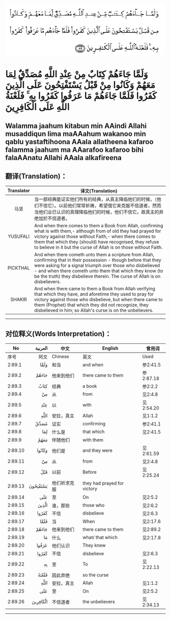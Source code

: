![002:089](images/002_089.gif)

#  وَلَمَّا جَاءَهُمْ كِتَابٌ مِنْ عِنْدِ اللَّهِ مُصَدِّقٌ لِمَا مَعَهُمْ وَكَانُوا مِنْ قَبْلُ يَسْتَفْتِحُونَ عَلَى الَّذِينَ كَفَرُوا فَلَمَّا جَاءَهُمْ مَا عَرَفُوا كَفَرُوا بِهِ ۚ فَلَعْنَةُ اللَّهِ عَلَى الْكَافِرِينَ 

## Walamma jaahum kitabun min AAindi Allahi musaddiqun lima maAAahum wakanoo min qablu yastaftihoona AAala allatheena kafaroo falamma jaahum ma AAarafoo kafaroo bihi falaAAnatu Allahi AAala alkafireena

## 翻译(Translation)：

| Translator | 译文(Translation)                                            |
|:----------:| ------------------------------------------------------------ |
| 马坚       | 当一部经典能证实他们所有的经典，从真主降临他们的时候，（他们不信它）。以前他们常常祈祷，希望借它来克服不信道者，然而当他们业已认识的真理降临他们的时候，他们不信它。故真主的弃绝加於不信道者。 |
| YUSUFALI   | And when there comes to them a Book from Allah, confirming what is with them,- although from of old they had prayed for victory against those without Faith,- when there comes to them that which they (should) have recognised, they refuse to believe in it but the curse of Allah is on those without Faith. |
| PICKTHAL   | And when there cometh unto them a scripture from Allah, confirming that in their possession - though before that they were asking for a signal triumph over those who disbelieved - and when there cometh unto them that which they know (to be the truth) they disbelieve therein. The curse of Allah is on disbelievers. |
| SHAKIR     | And when there came to them a Book from Allah verifying that which they have, and aforetime they used to pray for victory against those who disbelieve, but when there came to them (Prophet) that which they did not recognize, they disbelieved in him; so Allah's curse is on the unbelievers. |

---

## 对位释义(Words Interpretation)：

| No      |  العربية | 中文         | English                     | 曾用词    |
| ------- | -------: | ------------ | --------------------------- | --------- |
| 序号    |     阿文 | Chinese      | 英文                        | Used      |
| 2:89.1  |     وَلَمَّا | 和当         | and when                    | 参2:41.5  |
| 2:89.2  |    جَاءَهُمْ | 他来到他们   | there came to them          | 参2:87.18 |
| 2:89.3  |     كِتَابٌ | 经典         | a book                      | 参2:2.2   |
| 2:89.4  |       مِنْ | 从           | from                        | 见2:4.8   |
| 2:89.5  |      عِنْدِ | 以           | with                        | 见2:54.20 |
| 2:89.6  |     اللَّهِ | 安拉，真主   | Allah                       | 见1:1.2   |
| 2:89.7  |     مُصَدِّقٌ | 证实         | confirming                  | 参2:41.1  |
| 2:89.8  |      لِمَا | 什么是       | that which                  | 见2:41.5  |
| 2:89.9  |     مَعَهُمْ | 伴随他们     | with them                   |           |
| 2:89.10 |   وَكَانُوا | 他们是       | and they were               | 见2:61.59 |
| 2:89.11 |       مِنْ | 从           | from                        | 见2:4.8   |
| 2:89.12 |      قَبْلُ | 以前         | Before                      | 见2:25.24 |
| 2:89.13 | يَسْتَفْتِحُونَ | 他们祈求克服 | they had prayed for victory |           |
| 2:89.14 |      عَلَى | 至           | On                          | 见2:5.2   |
| 2:89.15 |    الَّذِينَ | 谁，那些     | those who                   | 见2:6.2   |
| 2:89.16 |    كَفَرُوا | 不信         | disbelieve                  | 见2:6.3   |
| 2:89.17 |     فَلَمَّا | 当           | When                        | 见2:17.6  |
| 2:89.18 |    جَاءَهُمْ | 他来到他们   | there came to them          | 见2:89.2  |
| 2:89.19 |       مَا | 什么         | what/ that which            | 见2:17.8  |
| 2:89.20 |    عَرَفُوا | 他们认识     | They knew                   |           |
| 2:89.21 |    كَفَرُوا | 不信         | disbelieve                  | 见2:6.3   |
| 2:89.22 |       بِهِ | 至           | To                          | 见2:22.13 |
| 2:89.23 |    فَلَعْنَةُ | 因此弃绝     | so the curse                |           |
| 2:89.24 |     اللَّهِ | 安拉，真主   | Allah                       | 见1:1.2   |
| 2:89.25 |      عَلَى | 至           | On                          | 见2:5.2   |
| 2:89.26 | الْكَافِرِينَ | 不信道者     | the unbelievers             | 见2:34.13 |

---
